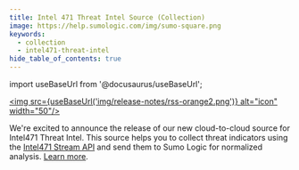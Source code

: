 ```yaml
---
title: Intel 471 Threat Intel Source (Collection)
image: https://help.sumologic.com/img/sumo-square.png
keywords:
  - collection
  - intel471-threat-intel
hide_table_of_contents: true    
---
```


import useBaseUrl from '@docusaurus/useBaseUrl';

<a href="https://help.sumologic.com/release-notes-service/rss.xml"><img src={useBaseUrl('img/release-notes/rss-orange2.png')} alt="icon" width="50"/></a>

We're excited to announce the release of our new cloud-to-cloud source for Intel471 Threat Intel. This source helps you to collect threat indicators using the [Intel471 Stream API](https://titan.intel471.com/api/docs-openapi/#tag/Indicators/paths/~1indicators~1stream/get) and send them to Sumo Logic for normalized analysis. [Learn more](/docs/send-data/hosted-collectors/cloud-to-cloud-integration-framework/intel471-threat-intel-source).